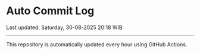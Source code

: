 # Auto Commit Log

Last updated: Saturday, 30-08-2025 20:18 WIB

---

This repository is automatically updated every hour using GitHub Actions.
